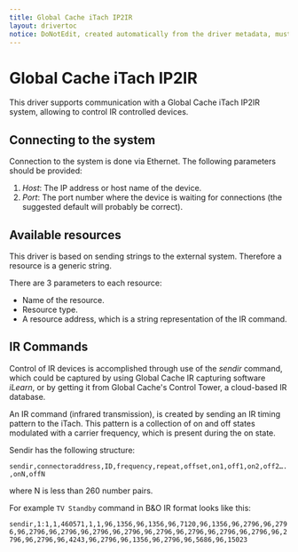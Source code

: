 ```yaml
---
title: Global Cache iTach IP2IR
layout: drivertoc
notice: DoNotEdit, created automatically from the driver metadata, must be updated on the driver itself
---
```

Global Cache iTach IP2IR
===============================

This driver supports communication with a Global Cache iTach IP2IR system, allowing to control IR controlled devices.

Connecting to the system
--------------------------------
Connection to the system is done via Ethernet. The following parameters should be provided:

 1. *Host*: The IP address or host name of the device.
 2. *Port*: The port number where the device is waiting for connections (the suggested default will probably be correct).

Available resources
--------------------------------
This driver is based on sending strings to the external system. Therefore a resource is a generic string.

There are 3 parameters to each resource:

-   Name of the resource.
-   Resource type.
-   A resource address, which is a string representation of the IR command.

IR Commands
-------------------
Control of IR devices is accomplished through use of the *sendir* command, which could be captured by using Global Cache IR capturing software *iLearn*, or by getting it from Global Cache's Control Tower, a cloud-based IR database.

An IR command (infrared transmission), is created by sending an IR timing pattern to the iTach. This pattern is a collection of on and off states modulated with a carrier frequency, which is present during the on state. 

Sendir has the following structure:

`sendir,connectoraddress,ID,frequency,repeat,offset,on1,off1,on2,off2….,onN,offN`

where N is less than 260 number pairs.

For example `TV Standby` command in B&O IR format looks like this:

`sendir,1:1,1,460571,1,1,96,1356,96,1356,96,7120,96,1356,96,2796,96,2796,96,2796,96,2796,96,2796,96,2796,96,2796,96,2796,96,2796,96,2796,96,2796,96,2796,96,4243,96,2796,96,1356,96,2796,96,5686,96,15023`
